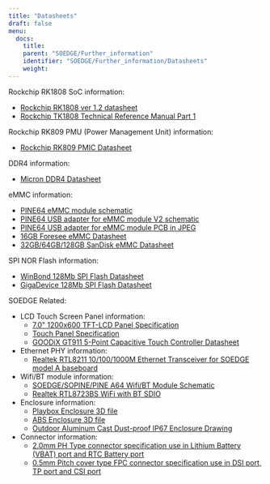 ```yaml
---
title: "Datasheets"
draft: false
menu:
  docs:
    title:
    parent: "SOEDGE/Further_information"
    identifier: "SOEDGE/Further_information/Datasheets"
    weight: 
---
```


Rockchip RK1808 SoC information:

* [Rockchip RK1808 ver 1.2 datasheet](http://opensource.rock-chips.com/images/4/43/Rockchip_RK1808_Datasheet_V1.2_20190527.pdf)
* [Rockchip TK1808 Technical Reference Manual Part 1](https://files.pine64.org/doc/datasheet/SOEdge/Rockchip%20RK1808%20TRM%20Part1%20V1.2--20190826%20open%20source.pdf)

Rockchip RK809 PMU (Power Management Unit) information:

* [Rockchip RK809 PMIC Datasheet](https://rockchip.fr/RK809%20datasheet%20V1.01.pdf)

DDR4 information:

* [Micron DDR4 Datasheet](https://files.pine64.org/doc/datasheet/SOEdge/Micron%208Gb_DDR4_SDRAM.pdf)

eMMC information:

* [PINE64 eMMC module schematic](https://files.pine64.org/doc/rock64/PINE64_eMMC_Module_20170719.pdf)
* [PINE64 USB adapter for eMMC module V2 schematic](https://files.pine64.org/doc/rock64/usb%20emmc%20module%20adapter%20v2.pdf)
* [PINE64 USB adapter for eMMC module PCB in JPEG](https://files.pine64.org/doc/rock64/USB%20adapter%20for%20eMMC%20module%20PCB.tar)
* [16GB Foresee eMMC Datasheet](https://files.pine64.org/doc/datasheet/pine64/E-00517%20FORESEE_eMMC_NCEMAM8B-16G%20SPEC.pdf)
* [32GB/64GB/128GB SanDisk eMMC Datasheet](https://files.pine64.org/doc/datasheet/pine64/SDINADF4-16-128GB-H%20data%20sheet%20v1.13.pdf)

SPI NOR Flash information:

* [WinBond 128Mb SPI Flash Datasheet](https://files.pine64.org/doc/datasheet/pine64/w25q128jv%20spi%20revc%2011162016.pdf)
* [GigaDevice 128Mb SPI Flash Datasheet](https://files.pine64.org/doc/datasheet/pine64/GD25Q128C-Rev2.5.pdf)

SOEDGE Related:

* LCD Touch Screen Panel information:
  * [7.0" 1200x600 TFT-LCD Panel Specification](https://files.pine64.org/doc/datasheet/pine64/FY07024DI26A30-D_feiyang_LCD_panel.pdf)
  * [Touch Panel Specification](https://files.pine64.org/doc/datasheet/pine64/HK70DR2459-PG-V01.pdf)
  * [GOODiX GT911 5-Point Capacitive Touch Controller Datasheet](https://files.pine64.org/doc/datasheet/pine64/GT911%20Capacitive%20Touch%20Controller%20Datasheet.pdf)
* Ethernet PHY information:
  * [Realtek RTL8211 10/100/1000M Ethernet Transceiver for SOEDGE model A baseboard](https://files.pine64.org/doc/datasheet/pine64/rtl8211e(g)-vb(vl)-cg_datasheet_1.6.pdf)
* Wifi/BT module information:
  * [SOEDGE/SOPINE/PINE A64 Wifi/BT Module Schematic](https://files.pine64.org/doc/Pine%20A64%20Schematic/A64-DB-WIFI-BT-REV%20B.pdf)
  * [Realtek RTL8723BS WiFi with BT SDIO](https://files.pine64.org/doc/datasheet/pine64/RTL8723BS.pdf)
* Enclosure information:
  * [Playbox Enclosure 3D file](https://files.pine64.org/doc/datasheet/case/playbox_enclosure_20160426.stp)
  * [ABS Enclosure 3D file](https://files.pine64.org/doc/datasheet/case/ABS_enclosure_20160426.stp)
  * [Outdoor Aluminum Cast Dust-proof IP67 Enclosure Drawing](https://files.pine64.org/doc/datasheet/case/pine64%20Die%20Cast%20casing-final.jpg)
* Connector information:
  * [2.0mm PH Type connector specification use in Lithium Battery (VBAT) port and RTC Battery port](https://files.pine64.org/doc/datasheet/pine64/ePH.pdf)
  * [0.5mm Pitch cover type FPC connector specification use in DSI port, TP port and CSI port](https://files.pine64.org/doc/datasheet/pine64/0.5FPC%20Front%20Open%20Connector%20H=1.5.pdf)
